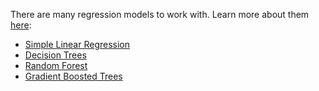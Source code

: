 There are many regression models to work with. Learn more about them [here](https://jovian.com/learn/machine-learning-with-python-zero-to-gbms):
* [Simple Linear Regression](https://jovian.com/learn/machine-learning-with-python-zero-to-gbms/lesson/linear-regression-with-scikit-learn)
* [Decision Trees](https://jovian.com/learn/machine-learning-with-python-zero-to-gbms/lesson/decision-trees-and-hyperparameters)
* [Random Forest](https://jovian.com/learn/machine-learning-with-python-zero-to-gbms/lesson/random-forests-and-regularization)
* [Gradient Boosted Trees](https://jovian.com/learn/machine-learning-with-python-zero-to-gbms/lesson/gradient-boosting-with-xgboost)
